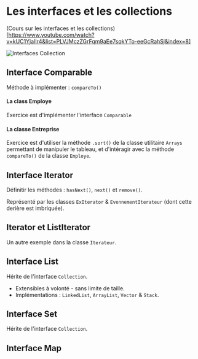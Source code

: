 # Les interfaces et les collections

(Cours sur les interfaces et les collections)[https://www.youtube.com/watch?v=kUC1YjalIr4&list=PLVJMczZGrFqm9aEe7sqkYTo-eeGcRahSj&index=8]

![Interfaces Collection](C:\Users\elabo\Documents\Dev\Java\java\assets\collection_uml_diagram.png)


## Interface Comparable

Méthode à implémenter : `compareTo()`

#### La class Employe

Exercice est d'implémenter l'interface ``Comparable``

#### La classe Entreprise

Exercice est d'utiliser la méthode ``.sort()`` de la classe utilitaire ``Arrays`` permettant de manipuler le tableau, et d'intéragir avec la méthode `compareTo()` de la classe ``Employe``.

## Interface Iterator

Définitir les méthodes : ``hasNext()``, ``next()`` et ``remove()``.

Représenté par les classes `ExIterator` & `EvennementIterateur` (dont cette derière est imbriquée).

## Iterator et ListIterator

Un autre exemple dans la classe `Iterateur`.

## Interface List

Hérite de l'interface `Collection`.

- Extensibles à volonté - sans limite de taille.
- Implémentations : `LinkedList`, `ArrayList`, `Vector` & `Stack`.

## Interface Set

Hérite de l'interface `Collection`.

## Interface Map